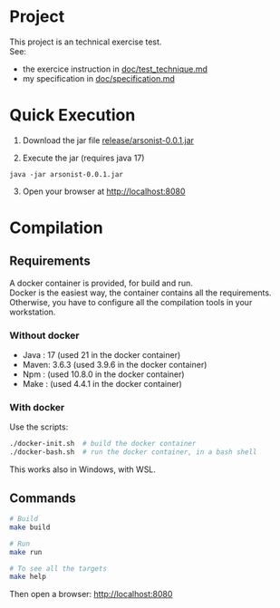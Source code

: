 # Project
This project is an technical exercise test.  
See:
- the exercice instruction in [doc/test_technique.md](https://github.com/o-marsal/arsonist/blob/master/doc/test_technique.md)
- my specification in [doc/specification.md](https://github.com/o-marsal/arsonist/blob/master/doc/specification.md)

# Quick Execution

1. Download the jar file [release/arsonist-0.0.1.jar](https://github.com/o-marsal/arsonist/blob/master/release/arsonist-0.0.1.jar)

2. Execute the jar (requires java 17)
```
java -jar arsonist-0.0.1.jar
```

3. Open your browser at [http://localhost:8080](http://localhost:8080)


# Compilation

## Requirements

A docker container is provided, for build and run.  
Docker is the easiest way, the container contains all the requirements.  
Otherwise, you have to configure all the compilation tools in your workstation.


### Without docker

- Java : 17 (used 21 in the docker container)
- Maven: 3.6.3 (used 3.9.6 in the docker container)
- Npm  : (used 10.8.0 in the docker container)
- Make : (used 4.4.1 in the docker container)


### With docker

Use the scripts:
```sh
./docker-init.sh  # build the docker container
./docker-bash.sh  # run the docker container, in a bash shell
```

This works also in Windows, with WSL.


## Commands

```sh
# Build
make build

# Run
make run

# To see all the targets
make help
```

Then open a browser:
[http://localhost:8080](http://localhost:8080)
